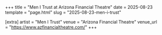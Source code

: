 +++
title = "Men I Trust at Arizona Financial Theatre"
date = 2025-08-23
template = "page.html"
slug = "2025-08-23-men-i-trust"

[extra]
artist = "Men I Trust"
venue = "Arizona Financial Theatre"
venue_url = "https://www.azfinancialtheatre.com/"
+++
